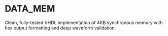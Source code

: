 # DATA_MEM
Clean, fully-tested VHDL implementation of 4KB synchronous memory with hex output formatting and deep waveform validation.

